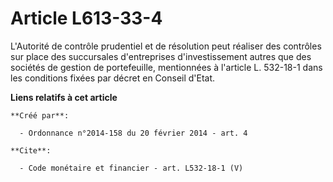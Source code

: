 # Article L613-33-4

L'Autorité de contrôle prudentiel et de résolution peut réaliser des contrôles sur place des succursales d'entreprises
d'investissement autres que des sociétés de gestion de portefeuille, mentionnées à l'article L. 532-18-1 dans les conditions
fixées par décret en Conseil d'Etat.

**Liens relatifs à cet article**

	**Créé par**:

	  - Ordonnance n°2014-158 du 20 février 2014 - art. 4

	**Cite**:

	  - Code monétaire et financier - art. L532-18-1 (V)
